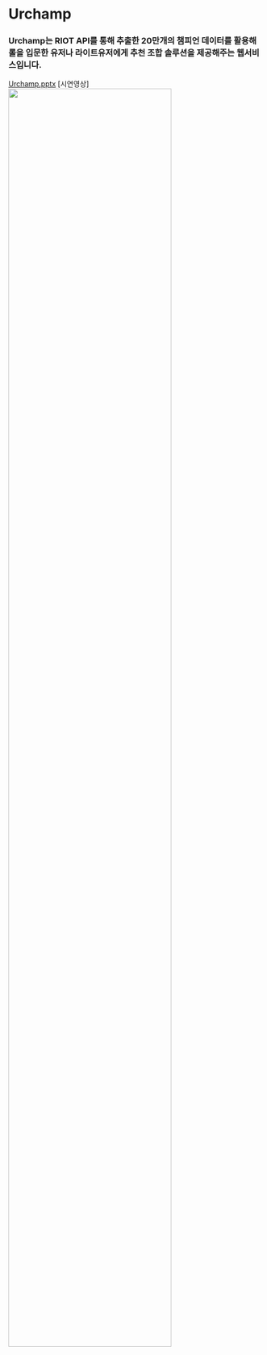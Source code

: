 # Urchamp

### Urchamp는 RIOT API를 통해 추출한 20만개의 챔피언 데이터를 활용해 롤을 입문한 유저나 라이트유저에게 추천 조합 솔루션을 제공해주는 웹서비스입니다.

[Urchamp.pptx](https://github.com/dlaghwls1104/Urchamp/files/8960019/Capston.pptx)
[시연영상]
<img width="80%" src="https://user-images.githubusercontent.com/43700551/175432727-a915fea7-3cb4-4ee3-bf97-48c049154237.gif"/>

